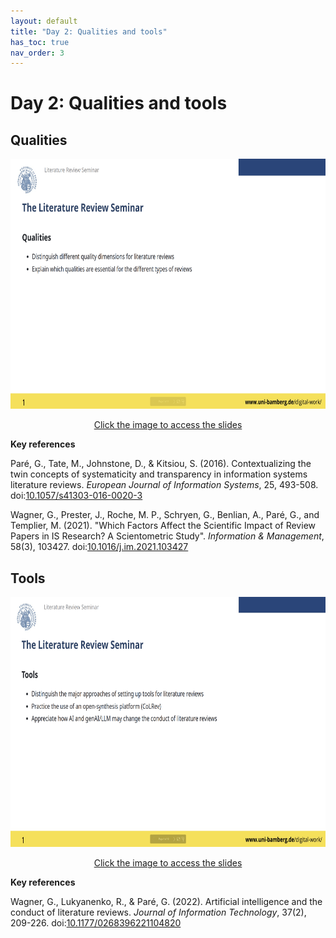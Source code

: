 ```yaml
---
layout: default
title: "Day 2: Qualities and tools"
has_toc: true
nav_order: 3
---
```


# Day 2: Qualities and tools

## Qualities

<div style="text-align: center;">
  <a href="../output/03-qualities.html" target="_blank">
    <img src="../assets/slide_3.png" alt="Slides" width="600" height="400">
  </a>
  <p><a href="../output/03-qualities.html" target="_blank">Click the image to access the slides</a></p>
</div>

**Key references**

<div class="references">
    <p>Paré, G., Tate, M., Johnstone, D., & Kitsiou, S. (2016). Contextualizing the twin concepts of systematicity and transparency in information systems literature reviews. <em>European Journal of Information Systems</em>, 25, 493-508. doi:<a href="https://link.springer.com/article/10.1057/s41303-016-0020-3" target="_blank">10.1057/s41303-016-0020-3</a></p>
    <p>Wagner, G., Prester, J., Roche, M. P., Schryen, G., Benlian, A., Paré, G., and Templier, M. (2021). "Which Factors Affect the Scientific Impact of Review Papers in IS Research? A Scientometric Study". <em>Information & Management</em>, 58(3), 103427. doi:<a href="https://www.sciencedirect.com/science/article/abs/pii/S037872062100001X" target="_blank">10.1016/j.im.2021.103427</a></p>
</div>

## Tools

<div style="text-align: center;">
  <a href="../output/04-tools.html" target="_blank">
    <img src="../assets/slide_4.png" alt="Slides" width="600" height="400">
  </a>
  <p><a href="../output/04-tools.html" target="_blank">Click the image to access the slides</a></p>
</div>

**Key references**

<div class="references">
    <p>Wagner, G., Lukyanenko, R., & Paré, G. (2022). Artificial intelligence and the conduct of literature reviews. <em>Journal of Information Technology</em>, 37(2), 209-226. doi:<a href="https://journals.sagepub.com/doi/full/10.1177/02683962211048201" target="_blank">10.1177/0268396221104820</a></p>
</div>
